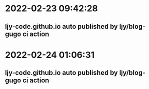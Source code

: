 # 2022-02-23 09:42:28

## ljy-code.github.io auto published by ljy/blog-gugo ci action

# 2022-02-24 01:06:31

## ljy-code.github.io auto published by ljy/blog-gugo ci action


